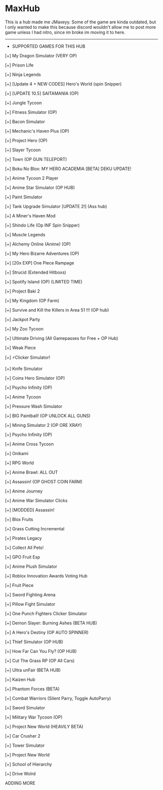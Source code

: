 # MaxHub
This is a hub made me JMaxeyy. Some of the game are kinda outdated, but I only wanted to make this because discord wouldn't allow me to post more game unless I had nitro, since im broke im moving it to here.



--------------------------------
+ SUPPORTED GAMES FOR THIS HUB

[+] My Dragon Simulator (VERY OP)

[+] Prison Life

[+] Ninja Legends

[+] [Update 4 + NEW CODES] Hero's World (spin Snipper)

[+] [UPDATE 10.5] SAITAMANIA (OP)

[+] Jungle Tycoon

[+] Fitness Simulator (OP)

[+] Bacon Simulator

[+] Mechanic's Haven Plus (OP)

[+] Project Hero (OP)

[+] Slayer Tycoon

[+] Town (OP GUN TELEPORT)

[+] Boku No Blox: MY HERO ACADEMIA [BETA] DEKU UPDATE!

[+] Anime Tycoon 2 Player

[+] Anime Star Simulator (OP HUB)

[+] Paint Simulator

[+] Tank Upgrade Simulator [UPDATE 2!] (Ass hub)

[+] A Miner's Haven Mod

[+] Shindo Life (Op INF Spin Snipper)

[+] Muscle Legends

[+] Alchemy Online (Anime) (OP)

[+] My Hero Bizarre Adventures (OP)

[+] [20x EXP] One Piece Rampage

[+] Strucid (Extended Hitboxs)

[+] Spotify Island (OP) (LIMITED TIME)

[+] Project Baki 2

[+] My Kingdom (OP Farm)

[+] Survive and Kill the Killers in Area 51 !!! (OP hub)

[+] Jackpot Party

[+] My Zoo Tycoon

[+] Ultimate Driving (All Gamepasses for Free + OP Hub)

[+] Weak Piece

[+] :zap:Clicker Simulator!

[+] Knife Simulator

[+] Coins Hero Simulator (OP)

[+] Psycho Infinity (OP)

[+] Anime Tycoon

[+] Pressure Wash Simulator

[+] BIG Paintball! (OP UNLOCK ALL GUNS)

[+] Mining Simulator 2 (OP ORE XRAY)

[+] Psycho Infinity (OP)

[+] Anime Cross Tycoon

[+] Onikami

[+] RPG World

[+] Anime Brawl: ALL OUT

[+] Assassin! (OP GHOST COIN FARM)

[+] Anime Journey

[+] Anime War Simulator Clicks

[+] [MODDED] Assassin!

[+] Blox Fruits

[+] Grass Cutting Incremental

[+] Pirates Legacy

[+] Collect All Pets!

[+] GPO Fruit Esp

[+] Anime Plush Simulator

[+] Roblox Innovation Awards Voting Hub

[+] Fruit Piece

[+] Sword Fighting Arena

[+] Pillow Fight Simulator

[+] One Punch Fighters Clicker Simulator

[+] Demon Slayer: Burning Ashes (BETA HUB)

[+] A Hero's Destiny (OP AUTO SPINNER)

[+] Thief Simulator (OP HUB)

[+] How Far Can You Fly? (OP HUB)

[+] Cut The Grass RP (OP All Cars)

[+] Ultra unFair (BETA HUB)

[+] Kaizen Hub

[+] Phantom Forces (BETA)

[+] Combat Warriors (Silent Parry, Toggle AutoParry)

[+] Sword Simulator

[+] Military War Tycoon (OP)

[+] Project New World (HEAVILY BETA)

[+] Car Crusher 2

[+] Tower Simulator

[+] Project New World

[+] School of Hierarchy

[+] Drive Wolrd

ADDING MORE
